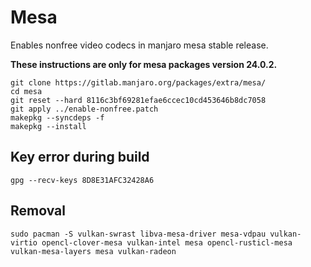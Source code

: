 # Mesa
Enables nonfree video codecs in manjaro mesa stable release.

**These instructions are only for mesa packages version 24.0.2.**

    git clone https://gitlab.manjaro.org/packages/extra/mesa/
    cd mesa
    git reset --hard 8116c3bf69281efae6ccec10cd453646b8dc7058
    git apply ../enable-nonfree.patch
    makepkg --syncdeps -f
    makepkg --install

## Key error during build
    gpg --recv-keys 8D8E31AFC32428A6

## Removal
    sudo pacman -S vulkan-swrast libva-mesa-driver mesa-vdpau vulkan-virtio opencl-clover-mesa vulkan-intel mesa opencl-rusticl-mesa vulkan-mesa-layers mesa vulkan-radeon